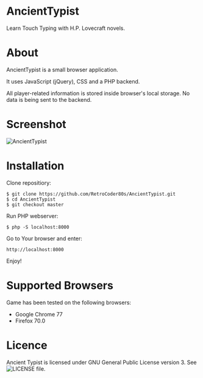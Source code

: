 # AncientTypist
Learn Touch Typing with H.P. Lovecraft novels.

# About
AncientTypist is a small browser application.

It uses JavaScript (jQuery), CSS and a PHP backend.

All player-related information is stored inside browser's local storage. No data is being sent to the backend.

# Screenshot

![AncientTypist](https://github.com/xPrzybyLx/AncientTypist/blob/master/screenshots/AncientTypist-v120.png)

# Installation

Clone repositiory:
```
$ git clone https://github.com/RetroCoder80s/AncientTypist.git
$ cd AncientTypist
$ git checkout master
```

Run PHP webserver:
```
$ php -S localhost:8000
```

Go to Your browser and enter:
```
http://localhost:8000
```

Enjoy!

# Supported Browsers

Game has been tested on the following browsers:

- Google Chrome 77
- Firefox 70.0

# Licence

Ancient Typist is licensed under GNU General Public License version 3. See ![LICENSE](https://github.com/RetroCoder80s/AncientTypist/blob/master/LICENSE) file.

